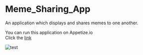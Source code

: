 # Meme_Sharing_App
An application which displays and shares memes to one another.

You can run this application on Appetize.io <br/>
Click the <a href="https://appetize.io/app/vxjjun2p5zbku7wewbrtnuc2ee?device=pixel4&osVersion=11.0&scale=75" target="_blank" rel="noreferrer">link</a>


![test](https://github.com/AshutoshSingh47/Meme_Sharing_App/assets/67503435/47af9592-c9c0-44bb-9f32-1047a362d8c4)




